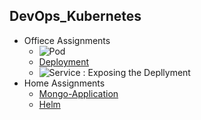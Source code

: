 ## DevOps_Kubernetes
- Offiece Assignments
    - ![Pod](https://github.com/PriyeshRaiMinfy/DevOpsCohort_Kubernetes/tree/main/OfficeAssignment/D1)
    - [Deployment](https://github.com/PriyeshRaiMinfy/DevOpsCohort_Kubernetes/tree/main/OfficeAssignment/D2)
    - ![Service : Exposing the Depllyment](https://github.com/PriyeshRaiMinfy/DevOpsCohort_Kubernetes/tree/main/OfficeAssignment/D3)
- Home Assignments
    - [Mongo-Application](https://github.com/PriyeshRaiMinfy/DevOpsCohort_Kubernetes/tree/main/HomeAssignmet/MongoApp) 
    - [Helm](https://github.com/PriyeshRaiMinfy/DevOpsCohort_Kubernetes/tree/main/HomeAssignmet/Helm)
